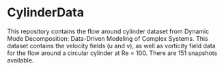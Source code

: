 # CylinderData

This repository contains the flow around cylinder dataset from Dynamic Mode Decomposition: Data-Driven Modeling of Complex Systems. This dataset contains the velocity fields (u and v), as well as vorticity field data for the flow around a circular cylinder at Re = 100. There are 151 snapshots available.
